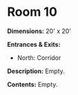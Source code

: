 # Room 10

**Dimensions:** 20' x 20'

**Entrances & Exits:**
- North: Corridor

**Description:**
Empty.

**Contents:**
Empty.
